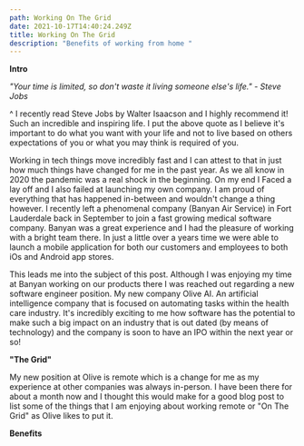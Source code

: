 ```yaml
---
path: Working On The Grid
date: 2021-10-17T14:40:24.249Z
title: Working On The Grid
description: "Benefits of working from home "
---
```

**Intro**

*"Your time is limited, so don't waste it living someone else's life." - Steve Jobs*

^ I recently read Steve Jobs by Walter Isaacson and I highly recommend it! Such an incredible and inspiring life. I put the above quote as I believe it's important to do what you want with your life and not to live based on others expectations of you or what you may think is required of you. 

Working in tech things move incredibly fast and I can attest to that in just how much things have changed for me in the past year. As we all know in 2020 the pandemic was a real shock in the beginning. On my end I Faced a lay off and I also failed at launching my own company. I am proud of everything that has happened in-between and wouldn't change a thing however. I recently left a phenomenal company (Banyan Air Service) in Fort Lauderdale back in September to join a fast growing medical software company. Banyan was a great experience and I had the pleasure of working with a bright team there. In just a little over a years time we were able to launch a mobile application for both our customers and employees to both iOs and Android app stores. 

This leads me into the subject of this post. Although I was enjoying my time at Banyan working on our products there I was reached out regarding a new software engineer position. My new company Olive AI. An artificial intelligence company that is focused on automating tasks within the health care industry. It's incredibly exciting to me how software has the potential to make such a big impact on an industry that is out dated (by means of technology) and the company is soon to have an IPO within the next year or so! 

**"The Grid"**

My new position at Olive is remote which is a change for me as my experience at other companies was always in-person. I have been there for about a month now and I thought this would make for a good blog post to list some of the things that I am enjoying about working remote or "On The Grid" as Olive likes to put it. 

**Benefits**